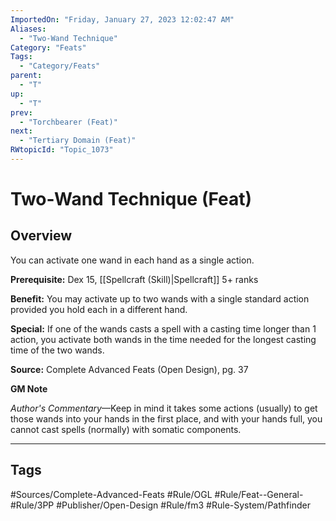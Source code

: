 ```yaml
---
ImportedOn: "Friday, January 27, 2023 12:02:47 AM"
Aliases:
  - "Two-Wand Technique"
Category: "Feats"
Tags:
  - "Category/Feats"
parent:
  - "T"
up:
  - "T"
prev:
  - "Torchbearer (Feat)"
next:
  - "Tertiary Domain (Feat)"
RWtopicId: "Topic_1073"
---
```

# Two-Wand Technique (Feat)
## Overview
You can activate one wand in each hand as a single action.

**Prerequisite:** Dex 15, [[Spellcraft (Skill)|Spellcraft]] 5+ ranks 

**Benefit:** You may activate up to two wands with a single standard action provided you hold each in a different hand.

**Special:** If one of the wands casts a spell with a casting time longer than 1 action, you activate both wands in the time needed for the longest casting time of the two wands.

**Source:** Complete Advanced Feats (Open Design), pg. 37

**GM Note**

*Author's Commentary*—Keep in mind it takes some actions (usually) to get those wands into your hands in the first place, and with your hands full, you cannot cast spells (normally) with somatic components.


---
## Tags
#Sources/Complete-Advanced-Feats #Rule/OGL #Rule/Feat--General- #Rule/3PP #Publisher/Open-Design #Rule/fm3 #Rule-System/Pathfinder

